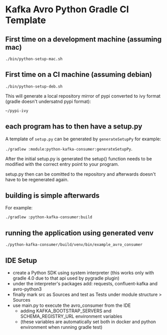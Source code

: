 # Kafka Avro Python Gradle CI Template

## First time on a development machine (assuming mac)

    ./bin/python-setup-mac.sh

## First time on a CI machine (assuming debian)

    ./bin/python-setup-deb.sh

This will generate a local repository mirror of pypi converted to ivy format (gradle doesn't undersatnd pypi format):
    
    ~/pypi-ivy


## each program has to then have a setup.py

A template of `setup.py` can be generated by `generateSetupPy` for example:

 `./gradlew :module:python-kafka-consumer:generateSetupPy`.

After the initial setup.py is generated the setup() function needs to be modified with the correct entry point
to your program.

setup.py then can be comitted to the repository and afterwards doesn't have to be regenerated again.


## building is simple afterwards

For example:

    ./gradlew :python-kafka-consumer:build

## running the application using generated venv

    ./python-kafka-consumer/build/venv/bin/example_avro_consumer
    
    
## IDE Setup

- create a Python SDK using system interpreter (this works only with gradle 4.0 due to that api used by pygradle plugin)
- under the interpreter's packages add: requests, confluent-kafka and avro-python3
- finally mark src as Sources and test as Tests under module structure > Sources
- use main.py to execute the avro_consumer from the IDE 
    - adding KAFKA_BOOTSTRAP_SERVERS and SCHEMA_REGISTRY_URL environment variables
    - (these variables are automatically set both in docker and python environment when running gradle test)